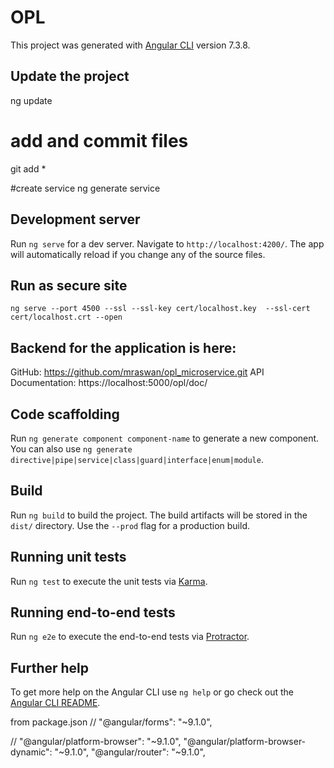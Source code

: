 # OPL

This project was generated with [Angular CLI](https://github.com/angular/angular-cli) version 7.3.8.

## Update the project
ng update

# add and commit files
git add *

#create service
ng generate service



## Development server

Run `ng serve` for a dev server. Navigate to `http://localhost:4200/`. The app will automatically reload if you change any of the source files.

## Run as secure site
`ng serve --port 4500 --ssl --ssl-key cert/localhost.key  --ssl-cert cert/localhost.crt --open`

## Backend for the application is here:
GitHub: https://github.com/mraswan/opl_microservice.git
API Documentation: https://localhost:5000/opl/doc/

## Code scaffolding

Run `ng generate component component-name` to generate a new component. You can also use `ng generate directive|pipe|service|class|guard|interface|enum|module`.

## Build

Run `ng build` to build the project. The build artifacts will be stored in the `dist/` directory. Use the `--prod` flag for a production build.

## Running unit tests

Run `ng test` to execute the unit tests via [Karma](https://karma-runner.github.io).

## Running end-to-end tests

Run `ng e2e` to execute the end-to-end tests via [Protractor](http://www.protractortest.org/).

## Further help

To get more help on the Angular CLI use `ng help` or go check out the [Angular CLI README](https://github.com/angular/angular-cli/blob/master/README.md).


from package.json
//    "@angular/forms": "~9.1.0",

//
"@angular/platform-browser": "~9.1.0",
"@angular/platform-browser-dynamic": "~9.1.0",
"@angular/router": "~9.1.0",
